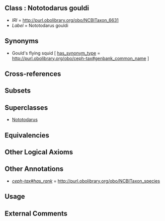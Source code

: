 
## Class : Nototodarus gouldi

 * *IRI* = http://purl.obolibrary.org/obo/NCBITaxon_6631
 * *Label* = Nototodarus gouldi

## Synonyms

 * Gould's flying squid [ [has_synonym_type](../../pe/oboInOwl#hasSynonymType.md) = http://purl.obolibrary.org/obo/ceph-tax#genbank_common_name ]

## Cross-references


## Subsets


## Superclasses

 * [Nototodarus](../../NCBITaxon/30/NCBITaxon_6630.md)

## Equivalencies


## Other Logical Axioms


## Other Annotations

 * *[ceph-tax#has_rank](../../ceph-tax#has/nk/ceph-tax#has_rank.md)* = http://purl.obolibrary.org/obo/NCBITaxon_species

## Usage


## External Comments

